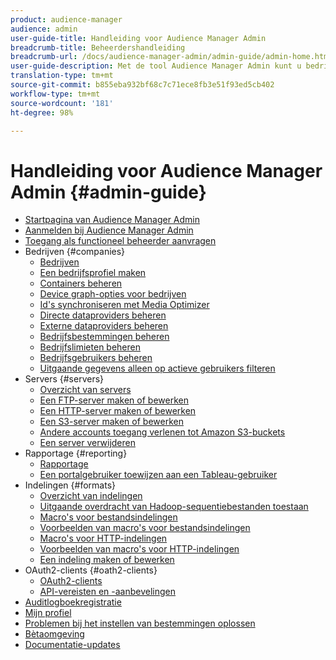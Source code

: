 ```yaml
---
product: audience-manager
audience: admin
user-guide-title: Handleiding voor Audience Manager Admin
breadcrumb-title: Beheerdershandleiding
breadcrumb-url: /docs/audience-manager-admin/admin-guide/admin-home.html
user-guide-description: Met de tool Audience Manager Admin kunt u bedrijven, servers, rapporten, indelingen en gebruikers toevoegen en configureren. U kunt ook uw persoonlijke profiel weergeven of bewerken.
translation-type: tm+mt
source-git-commit: b855eba932bf68c7c71ece8fb3e51f93ed5cb402
workflow-type: tm+mt
source-wordcount: '181'
ht-degree: 98%

---
```



# Handleiding voor Audience Manager Admin {#admin-guide}

+ [Startpagina van Audience Manager Admin](admin-home.md)
+ [Aanmelden bij Audience Manager Admin](admin-login.md)
+ [Toegang als functioneel beheerder aanvragen](admin-access.md)
+ Bedrijven {#companies}
   + [Bedrijven](companies/admin-companies-overview.md)
   + [Een bedrijfsprofiel maken](companies/admin-manage-company-profiles.md)
   + [Containers beheren](companies/admin-manage-containers.md)
   + [Device graph-opties voor bedrijven](companies/admin-device-graph-options.md)
   + [Id&#39;s synchroniseren met Media Optimizer](companies/admin-amo-sync.md)
   + [Directe dataproviders beheren](companies/admin-first-party-providers.md)
   + [Externe dataproviders beheren](companies/admin-third-party-providers.md)
   + [Bedrijfsbestemmingen beheren](companies/admin-manage-company-destinations.md)
   + [Bedrijfslimieten beheren](companies/admin-company-limits.md)
   + [Bedrijfsgebruikers beheren](companies/admin-manage-company-users.md)
   + [Uitgaande gegevens alleen op actieve gebruikers filteren](companies/outbound-active-user-filter.md)
+ Servers {#servers}
   + [Overzicht van servers](admin-servers/admin-servers.md)
   + [Een FTP-server maken of bewerken](admin-servers/create-ftp-server.md)
   + [Een HTTP-server maken of bewerken](admin-servers/create-http-server.md)
   + [Een S3-server maken of bewerken](admin-servers/create-s3-server.md)
   + [Andere accounts toegang verlenen tot Amazon S3-buckets](admin-servers/admin-authorize-s3-cross-bucket.md)
   + [Een server verwijderen](admin-servers/admin-delete-server.md)
+ Rapportage {#reporting}
   + [Rapportage](admin-reporting/admin-reporting-overview.md)
   + [Een portalgebruiker toewijzen aan een Tableau-gebruiker](admin-reporting/admin-assign-tableau-user.md)
+ Indelingen {#formats}
   + [Overzicht van indelingen](formats/formats.md)
   + [Uitgaande overdracht van Hadoop-sequentiebestanden toestaan](formats/enable-outbound-seq.md)
   + [Macro&#39;s voor bestandsindelingen](formats/file-formats.md)
   + [Voorbeelden van macro&#39;s voor bestandsindelingen](formats/file-format-examples.md)
   + [Macro&#39;s voor HTTP-indelingen](formats/web-formats.md)
   + [Voorbeelden van macro&#39;s voor HTTP-indelingen](formats/web-format-examples.md)
   + [Een indeling maken of bewerken](formats/admin-create-format.md)
+ OAuth2-clients {#oath2-clients}
   + [OAuth2-clients](admin-oauth2/admin-oauth2-create-edit.md)
   + [API-vereisten en -aanbevelingen](admin-oauth2/aam-admin-api-requirements.md)
+ [Auditlogboekregistratie](admin-audit-logging.md)
+ [Mijn profiel](admin-my-profile.md)
+ [Problemen bij het instellen van bestemmingen oplossen](admin-destination-troubleshooting.md)
+ [Bètaomgeving](admin-beta-environment.md)
+ [Documentatie-updates](admin-doc-updates.md)
